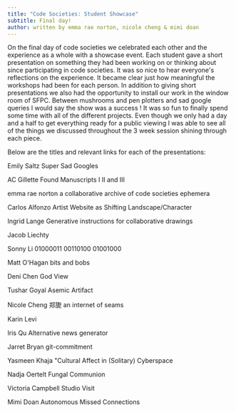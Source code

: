 ```yaml
---
title: "Code Societies: Student Showcase"
subtitle: Final day!
author: written by emma rae norton, nicole cheng & mimi doan
---
```


On the final day of code societies we celebrated each other and the experience as a whole with a showcase event. Each student gave a short presentation on something they had been working on or thinking about since participating in code societies. It was so nice to hear everyone's reflections on the experience. It became clear just how meaningful the workshops had been for each person. In addition to giving short presentations we also had the opportunity to install our work in the window room of SFPC. Between mushrooms and pen plotters and sad google queries I would say the show was a success ! It was so fun to finally spend some time with all of the different projects. Even though we only had a day and a half to get everything ready for a public viewing I was able to see all of the things we discussed throughout the 3 week session shining through each piece.


Below are the titles and relevant links for each of the presentations:

Emily Saltz	Super Sad Googles

AC Gillette	Found Manuscripts I II and III

emma rae norton	a collaborative archive of code societies ephemera

Carlos Alfonzo	Artist Website as Shifting Landscape/Character

Ingrid Lange	Generative instructions for collaborative drawings

Jacob Liechty	

Sonny Li	01000011 00110100 01001000

Matt O'Hagan	bits and bobs

Deni Chen	God View

Tushar Goyal	Asemic Artifact

Nicole Cheng 郑旎	an internet of seams

Karin Levi	

Iris Qu	Alternative news generator

Jarret Bryan 	git-commitment

Yasmeen Khaja	"Cultural Affect in (Solitary) Cyberspace

Nadja Oertelt	Fungal Communion 

Victoria Campbell	Studio Visit 

Mimi Doan	Autonomous Missed Connections


